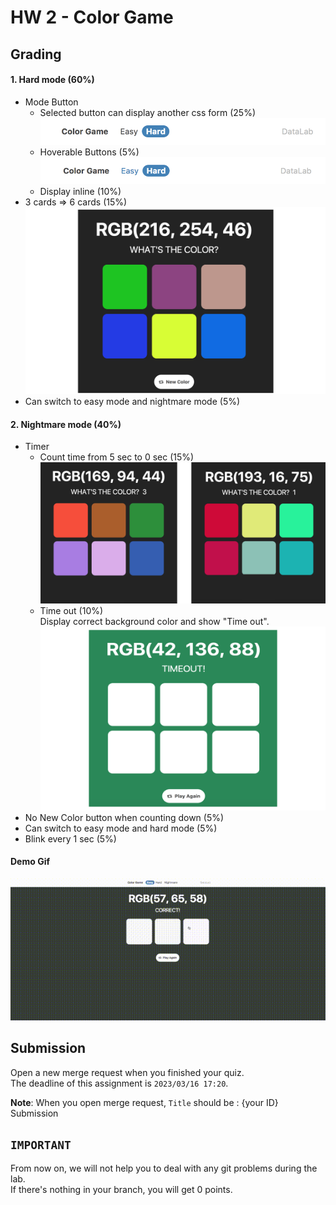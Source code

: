 # HW 2 - Color Game

## Grading
#### 1. Hard mode <b>(60%)</b>
* Mode Button
    * Selected button can display another css form (25%) <br/>
    ![Mode button](img/modeBut.png)
    * Hoverable Buttons (5%) <br/>
    ![Mode button hover](img/modeButHover.png)
    * Display inline (10%)
* 3 cards => 6 cards (15%)
![Mode button hover](img/6cards.png)
* Can switch to easy mode and nightmare mode (5%)

#### 2. Nightmare mode <b>(40%)</b>
* Timer
    * Count time from 5 sec to 0 sec (15%)
    ![Count time](img/count.png)
    * Time out (10%) <br/>
    Display correct background color and show "Time out".
    ![Time out](img/timeOut.png)
* No New Color button when counting down (5%)
* Can switch to easy mode and hard mode (5%)
* Blink every 1 sec (5%)


#### Demo Gif
![](demo.gif)

## Submission
Open a new merge request when you finished your quiz. <br />
The deadline of this assignment is `2023/03/16 17:20`.<br />

<b>Note</b>: When you open merge request, `Title` should be : {your ID} Submission

## `IMPORTANT`<br />
From now on, we will not help you to deal with any git problems during the lab.<br />
If there's nothing in your branch, you will get 0 points.
